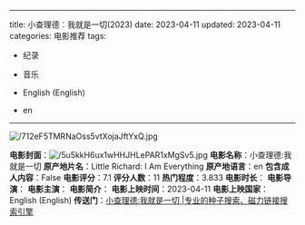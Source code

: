 
---
title: 小查理德︰我就是一切(2023)
date: 2023-04-11
updated: 2023-04-11
categories: 电影推荐
tags:

- 纪录
- 音乐

- English (English)
- en
---

<img src="https://image.tmdb.org/t/p/original/712eF5TMRNaOss5vtXojaJftYxQ.jpg" alt="/712eF5TMRNaOss5vtXojaJftYxQ.jpg" title="/712eF5TMRNaOss5vtXojaJftYxQ.jpg">

**电影封面**：<img src="https://image.tmdb.org/t/p/w200/5u5kkH6ux1wHHJHLePAR1xMgSv5.jpg" alt="/5u5kkH6ux1wHHJHLePAR1xMgSv5.jpg" title="/5u5kkH6ux1wHHJHLePAR1xMgSv5.jpg">
**电影名称**：小查理德:我就是一切
**原产地片名**：Little Richard: I Am Everything
**原产地语言**：en
**包含成人内容**：False
**电影评分**：7.1
**评分人数**：11
**热门程度**：3.833
**电影时长**：
**电影导演**：
**电影主演**：
**电影简介**：
**电影上映时间**：2023-04-11
**电影上映国家**：English (English)
**传送门**：[小查理德:我就是一切 |专业的种子搜索、磁力链接搜索引擎](https://movie.amd794.com:2083/?search=Little%20Richard%3A%20I%20Am%20Everything&ordering=&mode=match_phrase&page_size=10&page=1)


